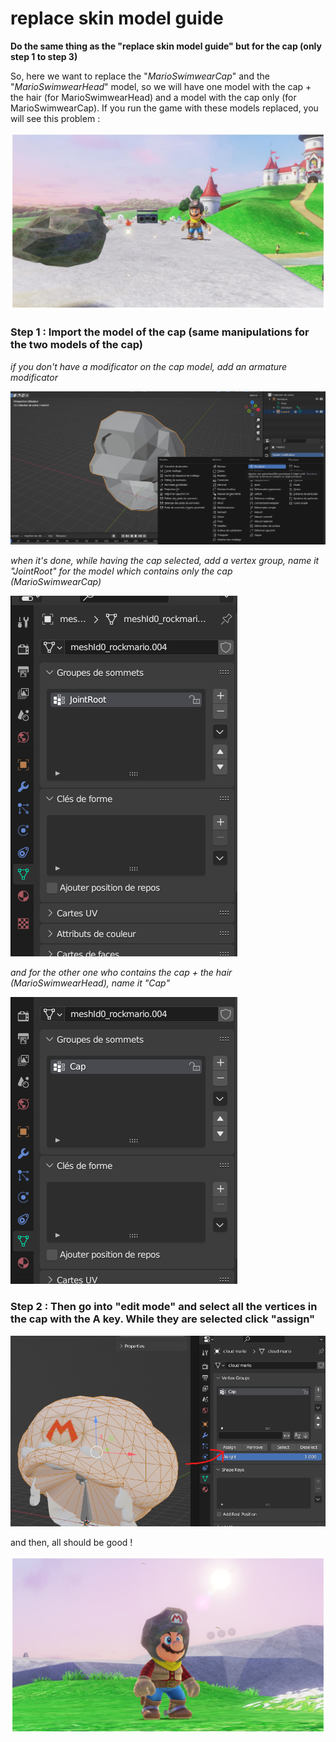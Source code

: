 # replace skin model guide

**Do the same thing as the "replace skin model guide" but for the cap (only step 1 to step 3)**

So, here we want to replace the "*MarioSwimwearCap*" and the "*MarioSwimwearHead*" model, so we will have one model with the cap + the hair (for MarioSwimwearHead) and a model with the cap only (for MarioSwimwearCap). If you run the game with these models replaced, you will see this problem :

![](images/img-6.jpg)

### Step 1 : Import the model of the cap (same manipulations for the two models of the cap)

*if you don't have a modificator on the cap model, add an armature modificator*

![](images/img-7.png)

*when it's done, while having the cap selected, add a vertex group, name it "JointRoot" for the model which contains only the cap (MarioSwimwearCap)*

![](images/img-8.png)

*and for the other one who contains the cap + the hair (MarioSwimwearHead), name it "Cap"*

![](images/img-9.png)

### Step 2 : Then go into "edit mode" and select all the vertices in the cap with the A key. While they are selected click "assign"

![](images/img-10.png)

and then, all should be good !

![](images/work.jpg)